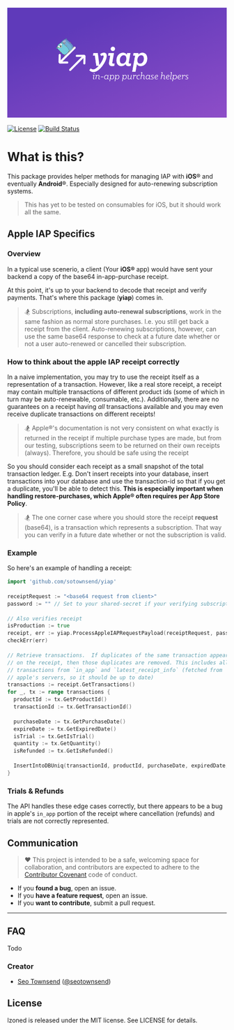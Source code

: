 ![YIAP: IAP Helpers](./banner.png) 

[![License](http://img.shields.io/badge/license-MI.T-green.svg?style=flat)](https://github.com/sotownsend/yipyap/blob/master/LICENSE)
[![Build Status](https://circleci.com/gh/sotownsend/yiap.png?circle-token=:circle-token)](https://circleci.com/gh/sotownsend/yiap)

# What is this?

This package provides helper methods for managing IAP with **iOS**® and eventually **Android**®.  Especially designed for auto-renewing subscription systems.

> This has yet to be tested on consumables for iOS, but it should work all the same.

## Apple IAP Specifics


### Overview

In a typical use scenerio, a client (Your **iOS®** app) would have sent your backend a copy of the base64 in-app-purchase receipt.

At this point, it's up to your backend to decode that receipt and verify payments. That's where this package (**yiap**) comes in.

> 🏂 Subscriptions, **including auto-renewal subscriptions**, work in the same fashion as normal store purchases. I.e. you still get back a receipt from the client.  Auto-renewing subscriptions, however, can use the same base64 response to check at a future date whether or not a user auto-renewed or cancelled their subscription.

### How to think about the apple IAP receipt correctly

In a naive implementation, you may try to use the receipt itself as a representation of a transaction.  However, like a real store receipt, a receipt may contain multiple transactions of different product ids (some of which in turn may be auto-renewable, consumable, etc.).  Additionally, there are no guarantees on a receipt having *all* transactions available and you may even receive duplicate transactions on different receipts!  

> 🏂 Apple®'s documentation is not very consistent on what exactly is returned in the receipt if multiple purchase types are made, but from our testing, subscriptions seem to be returned on their own receipts (always).  Therefore, you should be safe using the receipt

So you should consider each receipt as a small snapshot of the total transaction ledger.  E.g. Don't insert receipts into your database, insert transactions into your database and use the transaction-id so that if you get a duplicate, you'll be able to detect this.    **This is especially important when handling restore-purchases, which Apple® often requires per App Store Policy**.

> 🏂 The one corner case where you should store the receipt **request** (base64), is a transaction which represents a subscription.  That way you can verify in a future date whether or not the subscription is valid.

### Example

So here's an example of handling a receipt:

```go
import 'github.com/sotownsend/yiap'

receiptRequest := "<base64 request from client>"
password := "" // Set to your shared-secret if your verifying subscriptions, else blank.

// Also verifies receipt
isProduction := true
receipt, err := yiap.ProcessAppleIAPRequestPayload(receiptRequest, password, isProduction)
checkErr(err)

// Retrieve transactions.  If duplicates of the same transaction appear
// on the receipt, then those duplicates are removed. This includes all
// transactions from `in_app` and `latest_receipt_info` (fetched from
// apple's servers, so it should be up to date)
transactions := receipt.GetTransactions()
for _, tx := range transactions {
  productId := tx.GetProductId()
  transactionId := tx.GetTransactionId()
  
  purchaseDate := tx.GetPurchaseDate()
  expireDate := tx.GetExpiredDate()
  isTrial := tx.GetIsTrial()
  quantity := tx.GetQuantity()
  isRefunded := tx.GetIsRefunded()

  InsertIntoDBUniq(transactionId, productId, purchaseDate, expiredDate, isTrial, receiptRequest, quantity, isRefunded)
}
```

### Trials & Refunds
The API handles these edge cases correctly, but there appears to be a bug in apple's `in_app` portion of the receipt where cancellation (refunds) and trials are not correctly represented.

## Communication
> ♥ This project is intended to be a safe, welcoming space for collaboration, and contributors are expected to adhere to the [Contributor Covenant](http://contributor-covenant.org) code of conduct.

- If you **found a bug**, open an issue.
- If you **have a feature request**, open an issue.
- If you **want to contribute**, submit a pull request.

---

## FAQ

Todo

### Creator

- [Seo Townsend](http://github.com/sotownsend) ([@seotownsend](https://twitter.com/seotownsend))


## License

lzoned is released under the MIT license. See LICENSE for details.
